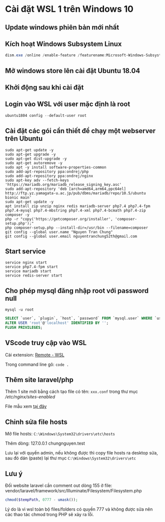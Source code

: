 # Cài đặt WSL 1 trên Windows 10

## Update windows phiên bản mới nhất

## Kích hoạt Windows Subsystem Linux

```powershell
dism.exe /online /enable-feature /featurename:Microsoft-Windows-Subsystem-Linux /all /norestart
```

## Mở windows store lên cài đặt Ubuntu 18.04

## Khởi động sau khi cài đặt

## Login vào WSL với user mặc định là root

```powershell
ubuntu1804 config --default-user root
```

## Cài đặt các gói cần thiết để chạy một webserver trên Ubuntu

```shell
sudo apt-get update -y
sudo apt-get upgrade -y
sudo apt-get dist-upgrade -y
sudo apt-get autoremove -y
sudo apt -y install software-properties-common
sudo add-apt-repository ppa:ondrej/php
sudo add-apt-repository ppa:ondrej/nginx
sudo apt-key adv --fetch-keys 'https://mariadb.org/mariadb_release_signing_key.asc'
sudo add-apt-repository 'deb [arch=amd64,arm64,ppc64el] http://ftp.yz.yamagata-u.ac.jp/pub/dbms/mariadb/repo/10.5/ubuntu bionic main'
sudo apt-get update -y
apt install zip unzip nginx redis mariadb-server php7.4 php7.4-fpm php7.4-mysql php7.4-mbstring php7.4-xml php7.4-bcmath php7.4-zip composer -y
php -r "copy('https://getcomposer.org/installer', 'composer-setup.php');"
php composer-setup.php --install-dir=/usr/bin --filename=composer
git config --global user.name "Nguyen Tran Chung"
git config --global user.email nguyentranchung52th@gmail.com
```

## Start service

```shell
service nginx start
service php7.4-fpm start
service mariadb start
service redis-server start
```

## Cho phép mysql đăng nhập root với password null

```shell
mysql -u root
```

```sql
SELECT `user`, `plugin`, `host`, `password` FROM `mysql.user` WHERE `user` = 'root';
ALTER USER 'root'@'localhost' IDENTIFIED BY '';
FLUSH PRIVILEGES;
```

## VScode truy cập vào WSL

Cài extension: [Remote - WSL](https://marketplace.visualstudio.com/items?itemName=ms-vscode-remote.remote-wsl)

Trong command line gõ: ```code .```

## Thêm site laravel/php

Thêm 1 site mới bằng cách tạo file có tên: ```xxx.conf``` trong thư mục */etc/nginx/sites-enabled*

File mẫu xem [tại đây](https://github.com/nguyentranchung/wsl1/blob/master/site.conf)

## Chỉnh sửa file hosts

Mở file hosts: ```C:\Windows\System32\drivers\etc\hosts```

Thêm dòng:
127.0.0.1 chungnguyen.test

Lưu lại với quyền admin, nếu không được thì copy file hosts ra desktop sửa, sau đó dán (paste) lại thư mục ```C:\Windows\System32\drivers\etc```

## Lưu ý

Đối website laravel cần comment out dòng 155 ở file: vendor/laravel/framework/src/Illuminate/Filesystem/Filesystem.php
```php
chmod($tempPath, 0777 - umask());
```
Lý do là vì wsl toàn bộ files/folders có quyền 777 và không được sửa nên các thao tác chmod trong PHP sẽ xảy ra lỗi.
